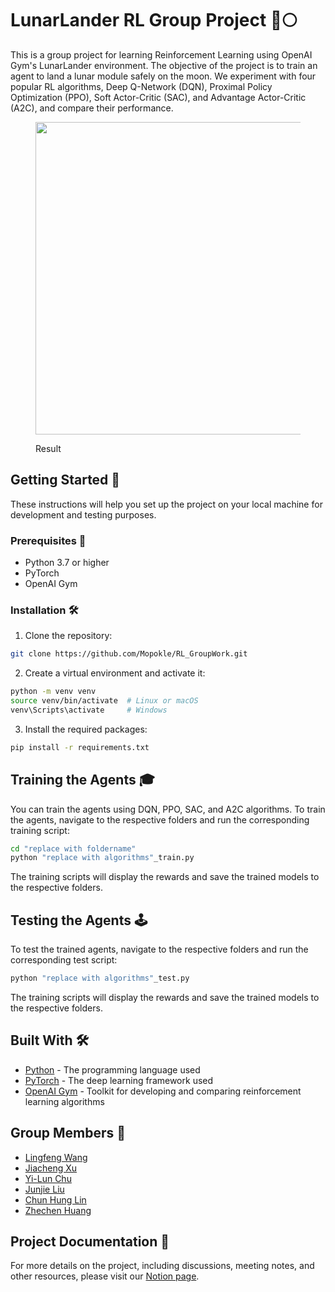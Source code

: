 LunarLander RL Group Project 🚀🌕
=================================

This is a group project for learning Reinforcement Learning using OpenAI Gym's LunarLander environment. The objective of the project is to train an agent to land a lunar module safely on the moon. We experiment with four popular RL algorithms, Deep Q-Network (DQN), Proximal Policy Optimization (PPO), Soft Actor-Critic (SAC), and Advantage Actor-Critic (A2C), and compare their performance.


<figure>
  <p align="center">
    <img src="https://github.com/Mopokle/RL_GroupWork/raw/main/lunargif.gif" width="500"/>
  </p>
  <figcaption>Result</figcaption>
</figure>


Getting Started 🌟
------------------

These instructions will help you set up the project on your local machine for development and testing purposes.

### Prerequisites 📝

*   Python 3.7 or higher
*   PyTorch
*   OpenAI Gym

### Installation 🛠️

1.  Clone the repository:

```bash
git clone https://github.com/Mopokle/RL_GroupWork.git
```

2.  Create a virtual environment and activate it:

```bash
python -m venv venv
source venv/bin/activate  # Linux or macOS
venv\Scripts\activate     # Windows
```

3.  Install the required packages:

```bash
pip install -r requirements.txt
```

Training the Agents 🎓
----------------------

You can train the agents using DQN, PPO, SAC, and A2C algorithms. To train the agents, navigate to the respective folders and run the corresponding training script:


```bash
cd "replace with foldername"
python "replace with algorithms"_train.py
```

The training scripts will display the rewards and save the trained models to the respective folders.

Testing the Agents 🕹️
----------------------

To test the trained agents, navigate to the respective folders and run the corresponding test script:

```bash
python "replace with algorithms"_test.py
```


The training scripts will display the rewards and save the trained models to the respective folders.

Built With 🛠️
--------------

*   [Python](https://www.python.org/) - The programming language used
*   [PyTorch](https://pytorch.org/) - The deep learning framework used
*   [OpenAI Gym](https://gym.openai.com/) - Toolkit for developing and comparing reinforcement learning algorithms

Group Members 👥
---------------

*   [Lingfeng Wang](https://github.com/Mopokle)
*   [Jiacheng Xu](https://github.com/unfaa3)
*   [Yi-Lun Chu](https://github.com/chuyilun)
*   [Junjie Liu](https://github.com/wodigexiaodonggua)
*   [Chun Hung Lin](https://github.com/efpm168806)
*   [Zhechen Huang](https://github.com/JasonHuang0028)


Project Documentation 📄
------------------------

For more details on the project, including discussions, meeting notes, and other resources, please visit our [Notion page](https://www.notion.so/mopokle/RL-Group-Project-9cfb2fcbd34048b582a35bb889f67664).